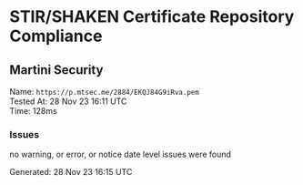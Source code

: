 # STIR/SHAKEN Certificate Repository Compliance

## Martini Security

Name: `https://p.mtsec.me/2884/EKQJ84G9iRva.pem`\
Tested At: 28 Nov 23 16:11 UTC\
Time: 128ms

### Issues

no warning, or error, or notice date level issues were found

Generated: 28 Nov 23 16:15 UTC